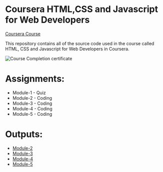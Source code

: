 # Coursera HTML,CSS and Javascript for Web Developers

[Coursera Course](https://www.coursera.org/learn/html-css-javascript-for-web-developers)

This repository contains all of the source code used in the course called HTML, CSS and Javascript for Web Developers in Coursera.

![Course Completion certificate](https://gracele239.github.io/HTML-CSS-Javascript-Coursera/Certification.png)


# Assignments:

* Module-1 - Quiz 
* Module-2 - Coding
* Module-3 - Coding
* Module-4 - Coding
* Module-5 - Coding


# Outputs:

* [Module-2](https://gracele239.github.io/HTML-CSS-Javascript-Coursera/Module2)
* [Module-3](https://gracele239.github.io/HTML-CSS-Javascript-Coursera/Module3)
* [Module-4](https://gracele239.github.io/HTML-CSS-Javascript-Coursera/Module4)
* [Module-5](https://gracele239.github.io/HTML-CSS-Javascript-Coursera/Module5)

